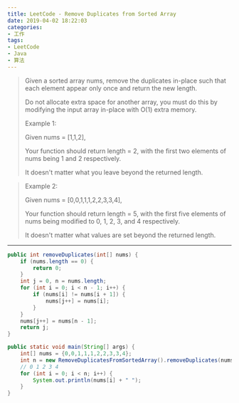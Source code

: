 ```yaml
---
title: LeetCode - Remove Duplicates from Sorted Array
date: 2019-04-02 18:22:03
categories:
- 工作
tags:
- LeetCode
- Java
- 算法
---
```

> Given a sorted array nums, remove the duplicates in-place such that each element appear only once and return the new length.
> 
> Do not allocate extra space for another array, you must do this by modifying the input array in-place with O(1) extra memory.
> 
> Example 1:
> 
> Given nums = [1,1,2],
> 
> Your function should return length = 2, with the first two elements of nums being 1 and 2 respectively.
> 
> It doesn't matter what you leave beyond the returned length.

> Example 2:
> 
> Given nums = [0,0,1,1,1,2,2,3,3,4],
> 
> Your function should return length = 5, with the first five elements of nums being modified to 0, 1, 2, 3, and 4 respectively.
> 
> It doesn't matter what values are set beyond the returned length.

---

```java
public int removeDuplicates(int[] nums) {
    if (nums.length == 0) {
        return 0;
    }
    int j = 0, n = nums.length;
    for (int i = 0; i < n - 1; i++) {
        if (nums[i] != nums[i + 1]) {
            nums[j++] = nums[i];
        }
    }
    nums[j++] = nums[n - 1];
    return j;
}

public static void main(String[] args) {
    int[] nums = {0,0,1,1,1,2,2,3,3,4};
    int n = new RemoveDuplicatesFromSortedArray().removeDuplicates(nums);
    // 0 1 2 3 4
    for (int i = 0; i < n; i++) {
        System.out.println(nums[i] + " ");
    }
}
```
